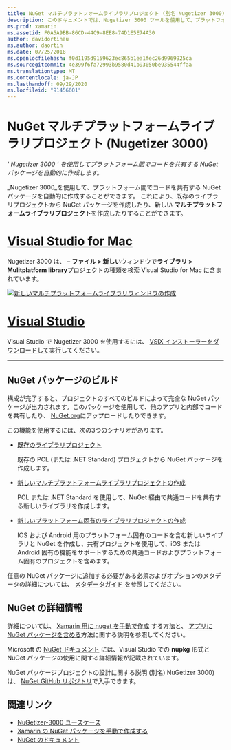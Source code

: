 ```yaml
---
title: NuGet マルチプラットフォームライブラリプロジェクト (別名 Nugetizer 3000)
description: このドキュメントでは、Nugetizer 3000 ツールを使用して、プラットフォーム間でコードを共有する NuGet パッケージを自動的に作成する方法について説明します。
ms.prod: xamarin
ms.assetid: F0A5A9BB-86CD-44C9-8EE8-74D1E5E74A30
author: davidortinau
ms.author: daortin
ms.date: 07/25/2018
ms.openlocfilehash: f0d1195d9159623ec865b1ea1fec26d9969925ca
ms.sourcegitcommit: 4e399f6fa72993b9580d41b93050be935544ffaa
ms.translationtype: MT
ms.contentlocale: ja-JP
ms.lasthandoff: 09/29/2020
ms.locfileid: "91456601"
---
```

# <a name="nuget-multiplatform-library-projects-nugetizer-3000"></a>NuGet マルチプラットフォームライブラリプロジェクト (Nugetizer 3000)

_' Nugetizer 3000 ' を使用してプラットフォーム間でコードを共有する NuGet パッケージを自動的に作成します。_

_Nugetizer 3000_を使用して、プラットフォーム間でコードを共有する NuGet パッケージを自動的に作成することができます。 これにより、既存のライブラリプロジェクトから NuGet パッケージを作成したり、新しい **マルチプラットフォームライブラリプロジェクト**を作成したりすることができます。

# <a name="visual-studio-for-mac"></a>[Visual Studio for Mac](#tab/macos)

Nugetizer 3000 は、 &ndash; **ファイル > 新しい**ウィンドウで**ライブラリ > Mulitplatform library**プロジェクトの種類を検索 Visual Studio for Mac に含まれています。

[![新しいマルチプラットフォームライブラリウィンドウの作成](images/mulitplatform-library-sml.png)](images/mulitplatform-library.png#lightbox)

# <a name="visual-studio"></a>[Visual Studio](#tab/windows)

Visual Studio で Nugetizer 3000 を使用するには、 [VSIX インストーラーをダウンロードして実行](https://bit.ly/nugetizer-2017)してください。

-----

## <a name="building-nuget-packages"></a>NuGet パッケージのビルド

構成が完了すると、プロジェクトのすべてのビルドによって完全な NuGet パッケージが出力されます。このパッケージを使用して、他のアプリと内部でコードを共有したり、 [NuGet.org](https://www.nuget.org)にアップロードしたりできます。

この機能を使用するには、次の3つのシナリオがあります。

- [既存のライブラリプロジェクト](existing-library.md)

  既存の PCL (または .NET Standard) プロジェクトから NuGet パッケージを作成します。

- [新しいマルチプラットフォームライブラリプロジェクトの作成](single-codebase.md)

  PCL または .NET Standard を使用して、NuGet 経由で共通コードを共有する新しいライブラリを作成します。

- [新しいプラットフォーム固有のライブラリプロジェクトの作成](platform-specific.md)

  IOS および Android 用のプラットフォーム固有のコードを含む新しいライブラリと NuGet を作成し、共有プロジェクトを使用して、iOS または Android 固有の機能をサポートするための共通コードおよびプラットフォーム固有のプロジェクトを含めます。

任意の NuGet パッケージに追加する必要がある必須およびオプションのメタデータの詳細については、 [メタデータガイド](metadata.md) を参照してください。

## <a name="further-nuget-information"></a>NuGet の詳細情報

詳細については、 [Xamarin 用に nuget を手動で作成](~/cross-platform/app-fundamentals/nuget-manual.md) する方法と、 [アプリに NuGet パッケージを含める](/visualstudio/mac/nuget-walkthrough)方法に関する説明を参照してください。

Microsoft の [NuGet ドキュメント](/nuget/) には、Visual Studio での **nupkg** 形式と NuGet パッケージの使用に関する詳細情報が記載されています。

NuGet パッケージプロジェクトの設計に関する説明 (別名) NuGetizer 3000) は、 [NuGet GitHub リポジトリ](https://github.com/NuGet/Home/wiki/NuGetizer-3000)で入手できます。

## <a name="related-links"></a>関連リンク

- [NuGetizer-3000 ユースケース](https://github.com/NuGet/Home/wiki/NuGetizer-Core-Scenarios)
- [Xamarin の NuGet パッケージを手動で作成する](~/cross-platform/app-fundamentals/nuget-manual.md)
- [NuGet のドキュメント](/nuget/)